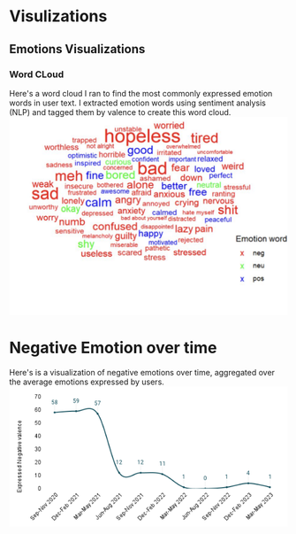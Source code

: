 # Visulizations
## Emotions Visualizations

### Word CLoud
Here's a word cloud I ran to find the most commonly expressed emotion words in user text. I extracted emotion words using sentiment analysis (NLP) and tagged them by valence to create this word cloud.
\
![](https://github.com/dyuthiii/Portfolio-Guide/blob/0254895b761c024be5bf5ad3211cb30c5d95a7b7/images/emotion%20word%20cloud.png)

# Negative Emotion over time
Here's is a visualization of negative emotions over time, aggregated over the average emotions expressed by users. 
\
![](https://github.com/dyuthiii/Portfolio-Guide/blob/0254895b761c024be5bf5ad3211cb30c5d95a7b7/images/Neg%20sentiments%20over%20time.png)
